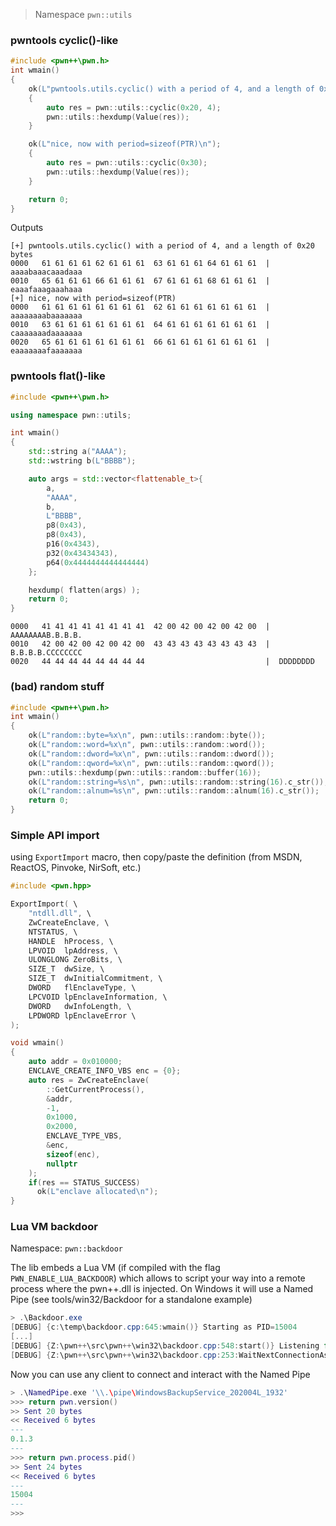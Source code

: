 > Namespace `pwn::utils`

### pwntools cyclic()-like

```cpp
#include <pwn++\pwn.h>
int wmain()
{
    ok(L"pwntools.utils.cyclic() with a period of 4, and a length of 0x20 bytes\n");
    {
        auto res = pwn::utils::cyclic(0x20, 4);
        pwn::utils::hexdump(Value(res));
    }

    ok(L"nice, now with period=sizeof(PTR)\n");
    {
        auto res = pwn::utils::cyclic(0x30);
        pwn::utils::hexdump(Value(res));
    }

    return 0;
}
```

Outputs
```
[+] pwntools.utils.cyclic() with a period of 4, and a length of 0x20 bytes
0000   61 61 61 61 62 61 61 61  63 61 61 61 64 61 61 61  |  aaaabaaacaaadaaa
0010   65 61 61 61 66 61 61 61  67 61 61 61 68 61 61 61  |  eaaafaaagaaahaaa
[+] nice, now with period=sizeof(PTR)
0000   61 61 61 61 61 61 61 61  62 61 61 61 61 61 61 61  |  aaaaaaaabaaaaaaa
0010   63 61 61 61 61 61 61 61  64 61 61 61 61 61 61 61  |  caaaaaaadaaaaaaa
0020   65 61 61 61 61 61 61 61  66 61 61 61 61 61 61 61  |  eaaaaaaafaaaaaaa
```

### pwntools flat()-like

```cpp
#include <pwn++\pwn.h>

using namespace pwn::utils;

int wmain()
{
    std::string a("AAAA");
    std::wstring b(L"BBBB");

    auto args = std::vector<flattenable_t>{
        a,
        "AAAA",
        b,
        L"BBBB",
        p8(0x43),
        p8(0x43),
        p16(0x4343),
        p32(0x43434343),
        p64(0x4444444444444444)
    };

    hexdump( flatten(args) );
    return 0;
}
```

```
0000   41 41 41 41 41 41 41 41  42 00 42 00 42 00 42 00  |  AAAAAAAAB.B.B.B.
0010   42 00 42 00 42 00 42 00  43 43 43 43 43 43 43 43  |  B.B.B.B.CCCCCCCC
0020   44 44 44 44 44 44 44 44                           |  DDDDDDDD
```

### (bad) random stuff

```cpp
#include <pwn++\pwn.h>
int wmain()
{
    ok(L"random::byte=%x\n", pwn::utils::random::byte());
    ok(L"random::word=%x\n", pwn::utils::random::word());
    ok(L"random::dword=%x\n", pwn::utils::random::dword());
    ok(L"random::qword=%x\n", pwn::utils::random::qword());
    pwn::utils::hexdump(pwn::utils::random::buffer(16));
    ok(L"random::string=%s\n", pwn::utils::random::string(16).c_str());
    ok(L"random::alnum=%s\n", pwn::utils::random::alnum(16).c_str());
    return 0;
}
```

### Simple API import

using `ExportImport` macro, then copy/paste the definition (from MSDN, ReactOS, Pinvoke, NirSoft, etc.)

```cpp
#include <pwn.hpp>

ExportImport( \
    "ntdll.dll", \
    ZwCreateEnclave, \
    NTSTATUS, \
    HANDLE  hProcess, \
    LPVOID  lpAddress, \
    ULONGLONG ZeroBits, \
    SIZE_T  dwSize, \
    SIZE_T  dwInitialCommitment, \
    DWORD   flEnclaveType, \
    LPCVOID lpEnclaveInformation, \
    DWORD   dwInfoLength, \
    LPDWORD lpEnclaveError \
);

void wmain()
{
    auto addr = 0x010000;
    ENCLAVE_CREATE_INFO_VBS enc = {0};
    auto res = ZwCreateEnclave(
        ::GetCurrentProcess(),
        &addr,
        -1,
        0x1000,
        0x2000,
        ENCLAVE_TYPE_VBS,
        &enc,
        sizeof(enc),
        nullptr
    );
    if(res == STATUS_SUCCESS)
      ok(L"enclave allocated\n");
}
```


### Lua VM backdoor

Namespace: `pwn::backdoor`

The lib embeds a Lua VM (if compiled with the flag `PWN_ENABLE_LUA_BACKDOOR`) which allows to script your way into a remote process where the pwn++.dll is injected. On Windows it will use a Named Pipe (see tools/win32/Backdoor for a standalone example)

```powershell
> .\Backdoor.exe
[DEBUG] {c:\temp\backdoor.cpp:645:wmain()} Starting as PID=15004
[...]
[DEBUG] {Z:\pwn++\src\pwn++\win32\backdoor.cpp:548:start()} Listening for connection on '\\.\pipe\WindowsBackupService_202004L_1932'
[DEBUG] {Z:\pwn++\src\pwn++\win32\backdoor.cpp:253:WaitNextConnectionAsync()} Waiting for connection
```

Now you can use any client to connect and interact with the Named Pipe

```lua
> .\NamedPipe.exe '\\.\pipe\WindowsBackupService_202004L_1932'
>>> return pwn.version()
>> Sent 20 bytes
<< Received 6 bytes
---
0.1.3
---
>>> return pwn.process.pid()
>> Sent 24 bytes
<< Received 6 bytes
---
15004
---
>>>
```

